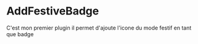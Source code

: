 # AddFestiveBadge
C'est mon premier plugin il permet d'ajoute l'icone du mode festif en tant que badge
